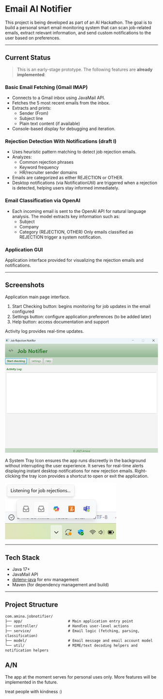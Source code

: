 # Email AI Notifier
This project is being developed as part of an AI Hackathon. The goal is to build a personal smart email monitoring system that can scan job-related emails, extract relevant information, and send custom notifications to the user based on preferences. 

---

## Current Status

> This is an early-stage prototype. The following features are **already implemented**:

###  Basic Email Fetching (Gmail IMAP)
- Connects to a Gmail inbox using JavaMail API.
- Fetches the 5 most recent emails from the inbox.
- Extracts and prints:
    - Sender (From)
    - Subject line
    - Plain text content (if available)
- Console-based display for debugging and iteration.

### Rejection Detection With Notifications (draft I)
- Uses heuristic pattern matching to detect job rejection emails.
- Analyzes:
    - Common rejection phrases
    - Keyword frequency
    - HR/recruiter sender domains
- Emails are categorized as either REJECTION or OTHER.
- Desktop notifications (via NotificationUtil) are triggered when a rejection is detected, helping
users stay informed immediately.

### Email Classification via OpenAI
- Each incoming email is sent to the OpenAI API for natural language analysis. The model extracts key information such as:
   - Subject
   - Company
   - Category (REJECTION, OTHER)
Only emails classified as REJECTION trigger a system notification.

### Application GUI
Application interface provided for visualizing the rejection emails and notifications.
  
---

## Screenshots
Application main page interface.
 1. Start Checking button: begins monitoring for job updates in the email configured
2. Settings button: configure application preferences (to be added later)
3. Help button: access documentation and support

Activity log provides real-time updates. 

![img.png](img.png)

A System Tray Icon ensures the app runs discreetly in the background without interrupting the user
experience. It serves for real-time alerts displaying instant desktop notifications for new rejection emails. 
Right-clicking the tray icon provides a shortcut to open or exit the application.

![img_1.png](img_1.png)

---
## Tech Stack

- Java 17+
- JavaMail API
- [dotenv-java](https://github.com/cdimascio/dotenv-java) for env management
- Maven (for dependency management and build)

---

##  Project Structure
```
com.amina.jobnotifier/
├── app/                     # Main application entry point
├── controller/              # Handles user-level actions
├── service/                 # Email logic (fetching, parsing, classification)
├── model/                   # Email message and email account model
└── util/                    # MIME/text decoding helpers and notification helpers
```

## A/N
The app at the moment serves for personal uses only. More features will be implemented in the future.

treat people with kindness :)
